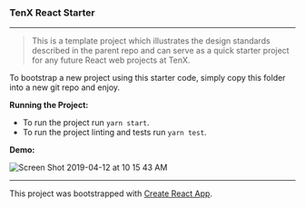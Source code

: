 ### TenX React Starter

---

> This is a template project which illustrates the design standards described in the parent repo and can serve as a quick starter project for any future React web projects at TenX.

To bootstrap a new project using this starter code, simply copy this folder into a new git repo and enjoy.

**Running the Project:**

- To run the project run `yarn start`.
- To run the project linting and tests run `yarn test`.

**Demo:**

![Screen Shot 2019-04-12 at 10 15 43 AM](https://user-images.githubusercontent.com/18126719/56007626-f5b7d600-5d0b-11e9-9fba-4f5adc661762.png)

---

This project was bootstrapped with [Create React App](https://github.com/facebook/create-react-app).
